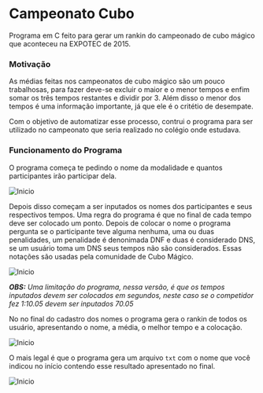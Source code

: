 # Campeonato Cubo
Programa em C feito para gerar um rankin do campeonado de cubo mágico que aconteceu na EXPOTEC de 2015.



### Motivação

As médias feitas nos campeonatos de cubo mágico são um pouco trabalhosas, para fazer deve-se excluir o maior e o menor tempos e enfim somar os três tempos restantes e dividir por 3. Além disso o menor dos tempos é uma informação importante, já que ele é o critétio de desempate.

Com o objetivo de automatizar esse processo, contrui o programa para ser utilizado no campeonato que seria realizado no colégio onde estudava.

### Funcionamento do Programa

O programa  começa te pedindo o nome da modalidade e quantos participantes irão participar dela.

![Inicio](/mnt/sdb3/Campeonato%20Cubo/images/inicio.png)

Depois disso começam a ser inputados os nomes dos participantes e seus respectivos tempos. Uma regra do programa é que no final de cada tempo deve ser colocado um ponto. Depois de colocar o nome o programa pergunta se o participante teve alguma nenhuma, uma ou duas penalidades, um penalidade é denonimada DNF e duas é considerado DNS, se um usuário toma um DNS seus tempos não são considerados. Essas notações são usadas pela comunidade de Cubo Mágico.

![Inicio](/mnt/sdb3/Campeonato%20Cubo/images/nomes.png)

_**OBS:** Uma limitação do programa, nessa versão, é que os tempos inputados devem ser colocados em segundos, neste caso se o competidor fez 1:10.05 devem ser inputados 70.05_

No no final do cadastro dos nomes o programa gera o rankin de todos os usuário, apresentando o nome, a média, o melhor tempo e a colocação.

![Inicio](/mnt/sdb3/Campeonato%20Cubo/images/final.png)

O mais legal é que o programa gera um arquivo `txt` com o nome que você indicou no início contendo esse resultado apresentado no final.

![Inicio](/mnt/sdb3/Campeonato%20Cubo/images/arquivo.png)